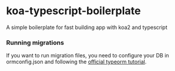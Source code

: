 # koa-typescript-boilerplate

A simple boilerplate for fast building app with koa2 and typescript

### Running migrations

If you want to run migration files, you need to configure your DB in ormconfig.json and following the [official typeorm tutorial](https://orkhan.gitbook.io/typeorm/docs/migrations).
